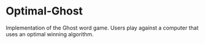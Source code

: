 Optimal-Ghost
=============

Implementation of the Ghost word game. Users play against a computer that uses an optimal winning algorithm.